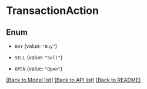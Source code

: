 # TransactionAction

## Enum


* `BUY` (value: `"Buy"`)

* `SELL` (value: `"Sell"`)

* `OPEN` (value: `"Open"`)


[[Back to Model list]](../README.md#documentation-for-models) [[Back to API list]](../README.md#documentation-for-api-endpoints) [[Back to README]](../README.md)


